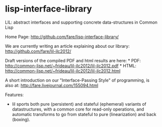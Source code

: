 lisp-interface-library
======================

LIL: abstract interfaces and supporting concrete data-structures in Common Lisp

Home Page:
	http://github.com/fare/lisp-interface-library/

We are currently writing an article explaining about our library:
	http://github.com/fare/lil-ilc2012/

Draft versions of the compiled PDF and html results are here:
	* PDF: http://common-lisp.net/~frideau/lil-ilc2012/lil-ilc2012.pdf
	* HTML: http://common-lisp.net/~frideau/lil-ilc2012/lil-ilc2012.html

A short introduction on our "Interface-Passing Style" of programming, is also at:
	http://fare.livejournal.com/155094.html

Features:

* lil sports both pure (persistent) and stateful (ephemeral) variants of datastructures,
 with a common core for read-only operations, and automatic transforms to go from
 stateful to pure (linearization) and back (boxing).
